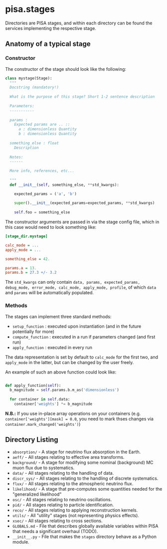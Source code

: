 # pisa.stages

Directories are PISA stages, and within each directory can be found the services implementing the respective stage.

## Anatomy of a typical stage

### Constructor
The constructor of the stage should look like the following:

```python
class mystage(Stage):
  """
  Docstring (mandatory!)
  
  What is the purpose of this stage? Short 1-2 sentence description
  
  Parameters:
  -----------
  
  params :
    Expected params are .. ::
      a : dimensionless Quantity
      b : dimensionless Quantity
  
  something_else : float
    Description
    
  Notes:
  ------
  
  More info, references, etc...
  
  """
  def __init__(self, something_else, **std_kwargs):

    expected_params = ('a', 'b')
    
    super().__init__(expected_params=expected_params, **std_kwargs)
    
    self.foo = something_else
```

The constructor arguments are passed in via the stage config file, which in this case would need to look something like:

 ```ini
 [stage_dir.mystage]

calc_mode = ...
apply_mode = ...

something_else = 42.

params.a = 13.
params.b = 27.3 +/- 3.2
```

The `std_kwargs` can only contain `data, params, expected_params, debug_mode, error_mode, calc_mode, apply_mode, profile`, of which `data` and `params` will be automatically populated.


### Methods

The stages can implement three standard methods:
* `setup_function` : executed upon instantiation (and in the future potentially for more)
* `compute_function` : executed in a run if parameters changed (and first run)
* `apply_function` : executed in every run

The data representation is set by default to `calc_mode` for the first two, and `apply_mode` in the latter, but can be changed by the user freely.

An example of such an above function could look like:

```python

def apply_function(self):
  b_magnitude = self.params.b.m_as('dimensionless')
  
  for container in self.data:
    container['weights'] *= b_magnitude
```
**N.B.:** If you use in-place array operations on your containers (e.g. `container['weights'][mask] = 0.0`, you need to mark thses changes via `container.mark_changed('weights')`)

## Directory Listing

* `absorption/` - A stage for neutrino flux absorption in the Earth.
* `aeff/` - All stages relating to effective area transforms.
* `background/` - A stage for modifying some nominal (background) MC muon flux due to systematics.
* `data/` - All stages relating to the handling of data.
* `discr_sys/` - All stages relating to the handling of discrete systematics.
* `flux/` - All stages relating to the atmospheric neutrino flux.
* `likelihood/` - A stage that pre-computes some quantities needed for the "generalized likelihood"
* `osc/` - All stages relating to neutrino oscillations. 
* `pid/` - All stages relating to particle identification.
* `reco/` - All stages relating to applying reconstruction kernels.
* `utils/` - All "utility" stages (not representing physics effects).
* `xsec/` - All stages relating to cross sections.
* `GLOBALS.md` - File that describes globally available variables within PISA that needs a significant overhaul (TODO).
* `__init__.py` - File that makes the `stages` directory behave as a Python module.
